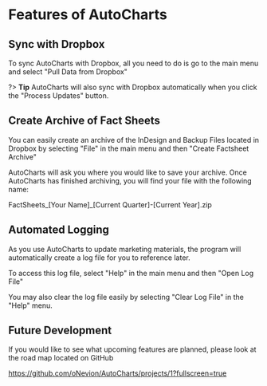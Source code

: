 # Features of AutoCharts

## Sync with Dropbox

To sync AutoCharts with Dropbox, all you need to do is go to the main menu and select "Pull Data from Dropbox"

?> **Tip** AutoCharts will also sync with Dropbox automatically when you click the "Process Updates" button.

## Create Archive of Fact Sheets

You can easily create an archive of the InDesign and Backup Files located in Dropbox by selecting "File" in the main menu and then "Create Factsheet Archive"

AutoCharts will ask you where you would like to save your archive. Once AutoCharts has finished archiving, you will find your file with the following name:

<span>FactSheets_[Your Name]_[Current Quarter]-[Current Year].zip</span>


## Automated Logging

As you use AutoCharts to update marketing materials, the program will automatically create a log file for you to reference later.

To access this log file, select "Help" in the main menu and then "Open Log File"

You may also clear the log file easily by selecting "Clear Log File" in the "Help" menu.

## Future Development

If you would like to see what upcoming features are planned, please look at the road map located on GitHub

https://github.com/oNevion/AutoCharts/projects/1?fullscreen=true